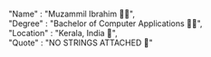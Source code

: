 <br>
  "Name"     : "Muzammil Ibrahim 🧑‍🦰",<br>
  "Degree"   : "Bachelor of Computer Applications 🧑‍💻",<br>
  "Location" : "Kerala, India 🌴",<br>
  "Quote"    : "NO STRINGS ATTACHED 📎"<br>